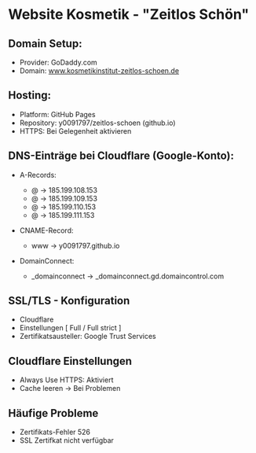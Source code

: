 # Website Kosmetik - "Zeitlos Schön"

## Domain Setup:
- Provider: GoDaddy.com
- Domain: www.kosmetikinstitut-zeitlos-schoen.de

## Hosting:
- Platform: GitHub Pages
- Repository: y0091797/zeitlos-schoen (github.io)
- HTTPS: Bei Gelegenheit aktivieren

## DNS-Einträge bei Cloudflare (Google-Konto):
- A-Records:
  - @ -> 185.199.108.153
  - @ -> 185.199.109.153
  - @ -> 185.199.110.153
  - @ -> 185.199.111.153

- CNAME-Record:
  - www -> y0091797.github.io
 
- DomainConnect:
  - _domainconnect -> _domainconnect.gd.domaincontrol.com

## SSL/TLS - Konfiguration
- Cloudflare
- Einstellungen [ Full / Full strict ]
- Zertifikatsausteller: Google Trust Services

## Cloudflare Einstellungen
- Always Use HTTPS: Aktiviert
- Cache leeren -> Bei Problemen

## Häufige Probleme
- Zertifikats-Fehler 526
- SSL Zertifkat nicht verfügbar


